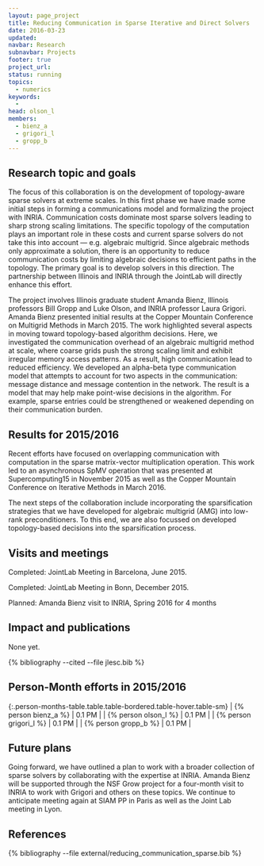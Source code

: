 ```yaml
---
layout: page_project
title: Reducing Communication in Sparse Iterative and Direct Solvers
date: 2016-03-23
updated:
navbar: Research
subnavbar: Projects
footer: true
project_url:
status: running
topics:
  - numerics
keywords:
  -
head: olson_l
members:
  - bienz_a
  - grigori_l
  - gropp_b
---
```


## Research topic and goals

The focus of this collaboration is on the development of topology-aware sparse solvers at extreme
scales. In this first phase we have made some initial steps in forming a communications
model and formalizing the project with INRIA.
Communication costs dominate most sparse solvers leading to sharp strong scaling limitations.
The specific topology of the computation plays an important role in these costs and current sparse
solvers do not take this into account — e.g. algebraic multigrid. Since algebraic methods only approximate
a solution, there is an opportunity to reduce communication costs by limiting algebraic
decisions to efficient paths in the topology.
The primary goal is to develop solvers in this direction. The partnership between Illinois and
INRIA through the JointLab will directly enhance this effort.

The project involves Illinois graduate student Amanda Bienz, Illinois professors Bill Gropp
and Luke Olson, and INRIA professor Laura Grigori. Amanda Bienz presented initial results at
the Copper Mountain Conference on Multigrid Methods in March 2015. The work highlighted
several aspects in moving toward topology-based algorithm decisions. Here, we investigated the
communication overhead of an algebraic multigrid method at scale, where coarse grids push the
strong scaling limit and exhibit irregular memory access patterns. As a result, high communication
lead to reduced efficiency. We developed an alpha-beta type communication model that attempts
to account for two aspects in the communication: message distance and message contention in the
network. The result is a model that may help make point-wise decisions in the algorithm. For
example, sparse entries could be strengthened or weakened depending on their communication
burden.


## Results for 2015/2016

Recent efforts have focused on overlapping communication with computation in the
sparse matrix-vector multiplication operation.  This work led to an
asynchronous SpMV operation that was presented at Supercomputing15 in November
2015 as well as the Copper Mountain Conference on Iterative Methods in March
2016.

The next steps of the collaboration include incorporating the sparsification
strategies that we have developed for algebraic multigrid (AMG) into low-rank
preconditioners.  To this end, we are also focussed on developed topology-based
decisions into the sparsification process.

## Visits and meetings

Completed: JointLab Meeting in Barcelona, June 2015.

Completed: JointLab Meeting in Bonn, December 2015.

Planned: Amanda Bienz visit to INRIA, Spring 2016 for 4 months

## Impact and publications

None yet.

{% bibliography --cited --file jlesc.bib %}

## Person-Month efforts in 2015/2016

{:.person-months-table.table.table-bordered.table-hover.table-sm}
| {% person bienz_a %}    | 0.1 PM |
| {% person olson_l %}    | 0.1 PM |
| {% person grigori_l %}  | 0.1 PM |
| {% person gropp_b %}    | 0.1 PM |

## Future plans

Going forward, we have outlined a plan to work with a broader collection of
sparse solvers by collaborating with the expertise at INRIA. Amanda Bienz will
be supported through the NSF Grow project for a four-month visit to INRIA to
work with Grigori and others on these topics.   We continue to anticipate
meeting again at SIAM PP in Paris as well as the Joint Lab meeting in Lyon.

## References

{% bibliography --file external/reducing_communication_sparse.bib %}
